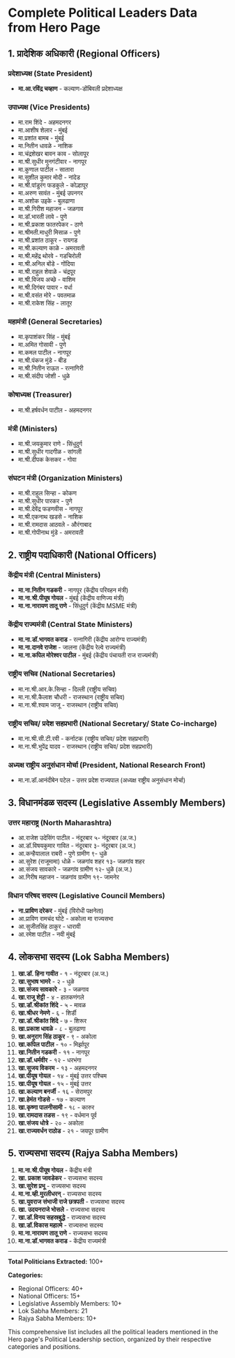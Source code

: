 # Complete Political Leaders Data from Hero Page

## 1. प्रादेशिक अधिकारी (Regional Officers)

### प्रदेशाध्यक्ष (State President)
- **मा.आ.रविंद्र चव्हाण** - कल्याण-डोंबिवली प्रदेशाध्यक्ष

### उपाध्यक्ष (Vice Presidents)
- मा.राम शिंदे - अहमदनगर
- मा.आशीष शेलार - मुंबई
- मा.प्रशांत बामब - मुंबई
- मा.नितीन धावळे - नाशिक
- मा.चंद्रशेखर बावन काव - सोलापूर
- मा.श्री.सुधीर मुनगंटीवार - नागपूर
- मा.कुणाल पाटील - सातारा
- मा.सुशील कुमार मोदी - नांदेड
- मा.श्री.पांडुरंग फडकुले - कोल्हापूर
- मा.अरुण सावंत - मुंबई उपनगर
- मा.अशोक उइके - बुलढाणा
- मा.श्री.गिरीश महाजन - जळगाव
- मा.डॉ.भारती लावे - पुणे
- मा.श्री.प्रकाश फातरपेकर - ठाणे
- मा.श्रीमती.माधुरी मिसाळ - पुणे
- मा.श्री.प्रशांत ठाकूर - रायगड
- मा.श्री.कल्याण काळे - अमरावती
- मा.श्री.महेंद्र थोरवे - गडचिरोली
- मा.श्री.अनिल बोंडे - गोंदिया
- मा.श्री.राहुल शेवाळे - चंद्रपूर
- मा.श्री.विजय अच्छे - वाशिम
- मा.श्री.दिगंबर पावार - वर्धा
- मा.श्री.वसंत मोरे - पवतमाळ
- मा.श्री.राकेश सिंह - लातूर

### महामंत्री (General Secretaries)
- मा.कृपाशंकर सिंह - मुंबई
- मा.अमित गोसावी - पुणे
- मा.कमल पाटील - नागपूर
- मा.श्री.पंकज मुंडे - बीड
- मा.श्री.नितीन राऊत - रत्नागिरी
- मा.श्री.संदीप जोशी - धुळे

### कोषाध्यक्ष (Treasurer)
- मा.श्री.हर्षवर्धन पाटील - अहमदनगर

### मंत्री (Ministers)
- मा.श्री.जयकुमार राणे - सिंधुदुर्ग
- मा.श्री.सुधीर गादगीळ - सांगली
- मा.श्री.दीपक केसकर - गोवा

### संघटन मंत्री (Organization Ministers)
- मा.श्री.राहुल सिन्हा - कोकण
- मा.श्री.सुधीर पारकर - पुणे
- मा.श्री.देवेंद्र फडणवीस - नागपूर
- मा.श्री.एकनाथ खडसे - नाशिक
- मा.श्री.रामदास आठवले - औरंगाबाद
- मा.श्री.गोपीनाथ मुंडे - अमरावती

## 2. राष्ट्रीय पदाधिकारी (National Officers)

### केंद्रीय मंत्री (Central Ministers)
- **मा.ना.नितीन गडकरी** - नागपूर (केंद्रीय परिवहन मंत्री)
- **मा.ना.श्री.पीयूष गोयल** - मुंबई (केंद्रीय वाणिज्य मंत्री)
- **मा.ना.नारायण तातू राणे** - सिंधुदुर्ग (केंद्रीय MSME मंत्री)

### केंद्रीय राज्यमंत्री (Central State Ministers)
- **मा.ना.डॉ.भागवत कराड** - रत्नागिरी (केंद्रीय आरोग्य राज्यमंत्री)
- **मा.ना.दानवे राजेश** - जालना (केंद्रीय रेल्वे राज्यमंत्री)
- **मा.ना.कपिल मोरेश्वर पाटील** - मुंबई (केंद्रीय पंचायती राज राज्यमंत्री)

### राष्ट्रीय सचिव (National Secretaries)
- मा.ना.श्री.आर.के.सिन्हा - दिल्ली (राष्ट्रीय सचिव)
- मा.ना.श्री.कैलाश चौधरी - राजस्थान (राष्ट्रीय सचिव)
- मा.ना.श्री.श्याम जाजू - राजस्थान (राष्ट्रीय सचिव)

### राष्ट्रीय सचिव/ प्रदेश सहप्रभारी (National Secretary/ State Co-incharge)
- मा.ना.श्री.सी.टी.रवी - कर्नाटक (राष्ट्रीय सचिव/ प्रदेश सहप्रभारी)
- मा.ना.श्री.भुपेंद्र यादव - राजस्थान (राष्ट्रीय सचिव/ प्रदेश सहप्रभारी)

### अध्यक्ष राष्ट्रीय अनुसंधान मोर्चा (President, National Research Front)
- मा.ना.डॉ.आनंदीबेन पटेल - उत्तर प्रदेश राज्यपाल (अध्यक्ष राष्ट्रीय अनुसंधान मोर्चा)

## 3. विधानमंडळ सदस्य (Legislative Assembly Members)

### उत्तर महाराष्ट्र (North Maharashtra)
- आ.राजेश उदेसिंग पाटील - नंदूरबार ५- नंदूरबार (अ.ज.)
- आ.डॉ.विषयकुमार गावित - नंदूरबार ३- नंदूरबार (अ.ज.)
- आ.कन्हैयालाल राबरी - पुणे ग्रामीण ९- धुळे
- आ.सुरेश (राजूमामा) धोळे - जळगांव शहर १३- जळगांव शहर
- आ.संजय सावकारे - जळगांव ग्रामीण १२- धुळे (अ.ज.)
- आ.गिरीष महाजन - जळगांव ग्रामीण १९- जामनेर

### विधान परिषद सदस्य (Legislative Council Members)
- **ना.प्राविण दरेकर** - मुंबई (विरोधी पक्षनेता)
- आ.प्राविण रामचंद घोटे - अकोला मा राज्यसभा
- आ.सुजीतसिंह ठाकुर - धारावी
- आ.रमेश पाटील - नवी मुंबई

## 4. लोकसभा सदस्य (Lok Sabha Members)

1. **खा.डॉ. हिना गावीत** - १ - नंदूरबार (अ.ज.)
2. **खा.सुभाष भामरे** - २ - धुळे
3. **खा.संजय सावकारे** - ३ - जळगाव
4. **खा.राजू शेट्टी** - ४ - हातकणंगले
5. **खा.डॉ.श्रीकांत शिंदे** - ५ - मावळ
6. **खा.श्रीधर नेमणे** - ६ - शिर्डी
7. **खा.डॉ.श्रीकांत शिंदे** - ७ - शिरूर
8. **खा.प्रकाश धावळे** - ८ - बुलढाणा
9. **खा.अनुराग सिंह ठाकूर** - ९ - अकोला
10. **खा.कपिल पाटील** - १० - मिर्झापूर
11. **खा.नितीन गडकरी** - ११ - नागपूर
12. **खा.डॉ.धर्मवीर** - १२ - धरभंगा
13. **खा.सुजय विकरम** - १३ - अहमदनगर
14. **खा.पीयूष गोयल** - १४ - मुंबई उत्तर पश्चिम
15. **खा.पीयूष गोयल** - १५ - मुंबई उत्तर
16. **खा.कल्याण बनर्जी** - १६ - सेरामपुर
17. **खा.हेमंत गोडसे** - १७ - कल्याण
18. **खा.कृष्णा पालनीसामी** - १८ - कारुर
19. **खा.रामदास तडस** - १९ - वर्धमान पूर्व
20. **खा.संजय धोत्रे** - २० - अकोला
21. **खा.राज्यवर्धन राठोड** - २१ - जयपूर ग्रामीण

## 5. राज्यसभा सदस्य (Rajya Sabha Members)

1. **मा.ना.श्री.पीयूष गोयल** - केंद्रीय मंत्री
2. **खा. प्रकाश जावडेकर** - राज्यसभा सदस्य
3. **खा.सुरेश प्रभू** - राज्यसभा सदस्य
4. **मा.ना.व्ही.मुरलीधरन्** - राज्यसभा सदस्य
5. **खा.युवराज संभाजी राजे छत्रपती** - राज्यसभा सदस्य
6. **खा. उदयनराजे भोसले** - राज्यसभा सदस्य
7. **खा.डॉ.विनय सहस्रबुद्धे** - राज्यसभा सदस्य
8. **खा.डॉ.विकास महात्मे** - राज्यसभा सदस्य
9. **मा.ना.नारायण तातू राणे** - राज्यसभा सदस्य
10. **मा.ना.डॉ.भागवत कराड** - केंद्रीय राज्यमंत्री

---

**Total Politicians Extracted:** 100+

**Categories:**
- Regional Officers: 40+
- National Officers: 15+
- Legislative Assembly Members: 10+
- Lok Sabha Members: 21
- Rajya Sabha Members: 10+

This comprehensive list includes all the political leaders mentioned in the Hero page's Political Leadership section, organized by their respective categories and positions. 